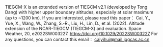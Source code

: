 TIEGCM-X is an extended version of TIEGCM v2.1 (developed by Tong Dang) with higher upper boundary altitudes, especially at solar maximum (up to ~1200 km).
If you are interested, please read this paper：
Cai, Y., Yue, X., Wang, W., Zhang, S.-R., Liu, H., Lin, D., et al. (2022). Altitude extension of the NCAR-TIEGCM (TIEGCM-X) and evaluation. Space Weather, 20, e2022SW003227. https://doi.org/10.1029/2022SW003227
For any questions, you can contact this email： caiyihui@mail.iggcas.ac.cn
